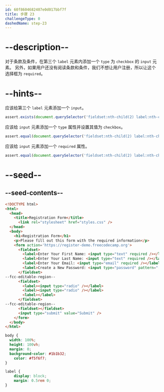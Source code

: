 ```yaml
---
id: 60f8604682407e0d017bbf7f
title: 步骤 23
challengeType: 0
dashedName: step-23
---
```


# --description--

对于条款及条件，在第三个 `label` 元素内添加一个 `type` 为 `checkbox` 的 `input` 元素。 另外，如果用户还没有阅读条款和条件，我们不想让用户注册，所以让这个选择框为 `required`。

# --hints--

应该给第三个 `label` 元素添加一个 `input`。

```js
assert.exists(document.querySelector('fieldset:nth-child(2) label:nth-child(3) input'));
```

应该给 `input` 元素添加一个 `type` 属性并设置其值为 `checkbox`。

```js
assert.equal(document.querySelector('fieldset:nth-child(2) label:nth-child(3) input')?.type, 'checkbox');
```

应该给 `input` 元素添加一个 `required` 属性。

```js
assert.equal(document.querySelector('fieldset:nth-child(2) label:nth-child(3) input')?.required, true);
```

# --seed--

## --seed-contents--

```html
<!DOCTYPE html>
<html>
  <head>
    <title>Registration Form</title>
      <link rel="stylesheet" href="styles.css" />
  </head>
  <body>
    <h1>Registration Form</h1>
    <p>Please fill out this form with the required information</p>
    <form action='https://register-demo.freecodecamp.org'>
      <fieldset>
        <label>Enter Your First Name: <input type="text" required /></label>
        <label>Enter Your Last Name: <input type="text" required /></label>
        <label>Enter Your Email: <input type="email" required /></label>
        <label>Create a New Password: <input type="password" pattern="[a-z0-5]{8,}" required /></label>
      </fieldset>
--fcc-editable-region--
      <fieldset>
        <label><input type="radio" /></label>
        <label><input type="radio" /></label>
        <label></label>
      </fieldset>
--fcc-editable-region--
      <fieldset></fieldset>
      <input type="submit" value="Submit" />
    </form>
  </body>
</html>
```

```css
body {
  width: 100%;
  height: 100vh;
  margin: 0;
  background-color: #1b1b32;
    color: #f5f6f7;
}

label {
    display: block;
    margin: 0.5rem 0;
}

```
